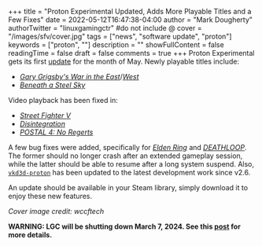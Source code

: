 +++
title = "Proton Experimental Updated, Adds More Playable Titles and a Few Fixes"
date = 2022-05-12T16:47:38-04:00
author = "Mark Dougherty"
authorTwitter = "linuxgamingctr" #do not include @
cover = "/images/sfv/cover.jpg"
tags = ["news", "software update", "proton"]
keywords = ["proton", ""]
description = ""
showFullContent = false
readingTime = false
draft = false
comments = true
+++
Proton Experimental gets its first [update](https://github.com/ValveSoftware/Proton/wiki/Changelog/_compare/e0524828df04563aa50ed7ca4ed4b0a7538062e8...9a87dd7a3c3b4cbdcabf5f5ddde9864bb33b1d77) for the month of May. Newly playable titles include:
- [*Gary Grigsby's War in the East*](https://store.steampowered.com/app/370540/Gary_Grigsbys_War_in_the_East/)/[*West*](https://store.steampowered.com/app/644710/Gary_Grigsbys_War_in_the_West/)
- [*Beneath a Steel Sky*](https://store.steampowered.com/app/1368340/Beneath_a_Steel_Sky/)

Video playback has been fixed in:
- [*Street Fighter V*](https://store.steampowered.com/app/310950/Street_Fighter_V/)
- [*Disintegration*](https://store.steampowered.com/app/536280/Disintegration/)
- [*POSTAL 4: No Regerts*](https://store.steampowered.com/app/707030/POSTAL_4_No_Regerts/)

A few bug fixes were added, specifically for [*Elden Ring*](https://store.steampowered.com/app/1245620/ELDEN_RING/) and [*DEATHLOOP*](https://store.steampowered.com/app/1252330/DEATHLOOP/). The former should no longer crash after an extended gameplay session, while the latter should be able to resume after a long system suspend. Also, [`vkd3d-proton`](https://github.com/HansKristian-Work/vkd3d-proton) has been updated to the latest development work since v2.6.

An update should be available in your Steam library, simply download it to enjoy these new features.

*Cover image credit: wccftech*

**WARNING: LGC will be shutting down March 7, 2024. See this [post](https://linuxgamingcentral.com/posts/the-end-of-lgc/) for more details.**
